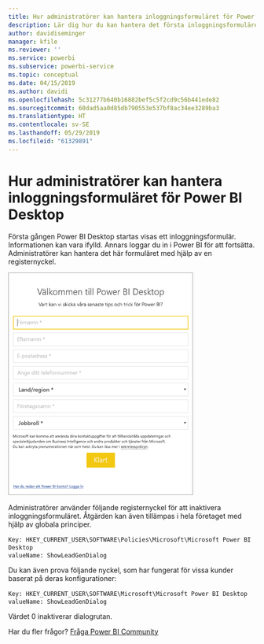 ```yaml
---
title: Hur administratörer kan hantera inloggningsformuläret för Power BI Desktop
description: Lär dig hur du kan hantera det första inloggningsformuläret när Power BI Desktop öppnas.
author: davidiseminger
manager: kfile
ms.reviewer: ''
ms.service: powerbi
ms.subservice: powerbi-service
ms.topic: conceptual
ms.date: 04/15/2019
ms.author: davidi
ms.openlocfilehash: 5c31277b640b16882bef5c5f2cd9c56b441ede82
ms.sourcegitcommit: 60dad5aa0d85db790553e537bf8ac34ee3289ba3
ms.translationtype: HT
ms.contentlocale: sv-SE
ms.lasthandoff: 05/29/2019
ms.locfileid: "61329891"
---
```

# <a name="how-administrators-can-manage-the-power-bi-desktop-sign-in-form"></a>Hur administratörer kan hantera inloggningsformuläret för Power BI Desktop
Första gången Power BI Desktop startas visas ett inloggningsformulär. Informationen kan vara ifylld. Annars loggar du in i Power BI för att fortsätta. Administratörer kan hantera det här formuläret med hjälp av en registernyckel. 

![Första inloggningsformuläret för Power BI Desktop](media/desktop-admin-sign-in-form/sign-in-form.png)

Administratörer använder följande registernyckel för att inaktivera inloggningsformuläret. Åtgärden kan även tillämpas i hela företaget med hjälp av globala principer.

```
Key: HKEY_CURRENT_USER\SOFTWARE\Policies\Microsoft\Microsoft Power BI Desktop
valueName: ShowLeadGenDialog
```
Du kan även prova följande nyckel, som har fungerat för vissa kunder baserat på deras konfigurationer:

```
Key: HKEY_CURRENT_USER\SOFTWARE\Microsoft\Microsoft Power BI Desktop
valueName: ShowLeadGenDialog
```

Värdet 0 inaktiverar dialogrutan.




Har du fler frågor? [Fråga Power BI Community](http://community.powerbi.com/)

